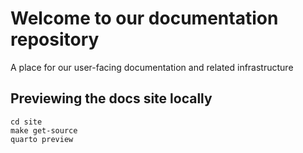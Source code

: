 # Welcome to our documentation repository
A place for our user-facing documentation and related infrastructure

## Previewing the docs site locally

```
cd site
make get-source
quarto preview
```